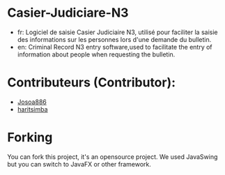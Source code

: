 # Casier-Judiciare-N3
- fr: Logiciel de saisie Casier Judiciaire N3, utilisé pour faciliter la saisie des informations sur les personnes lors d'une demande du bulletin.
- en: Criminal Record N3 entry software,used to facilitate the entry of information about people when requesting the bulletin.

# Contributeurs (Contributor):
- [Josoa886](https://github.com/Josoa886)
- [haritsimba](https://github.com/haritsimba)

# Forking
You can fork this project, it's an opensource project. We used JavaSwing but you can switch to JavaFX or other framework.
